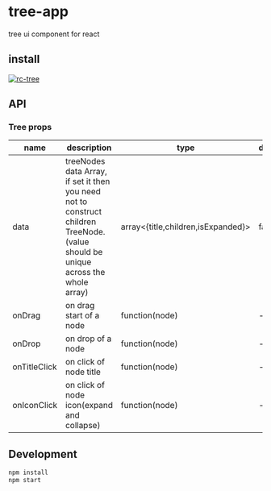 # tree-app
tree ui component for react

## install

[![rc-tree](https://nodei.co/npm/rc-tree.png)](https://npmjs.org/package/rc-tree)

## API

### Tree props

| name | description | type | default |
| --- | --- | --- | --- |
| data | treeNodes data Array, if set it then you need not to construct children TreeNode. (value should be unique across the whole array) | array<{title,children,isExpanded}> | false |
| onDrag | on drag start of  a node | function(node) | - |
| onDrop | on drop of  a node | function(node) | - |
| onTitleClick | on click of node title | function(node) | - |
| onIconClick | on click of node icon(expand and collapse) | function(node) | - |


## Development

```bash
npm install
npm start
```
